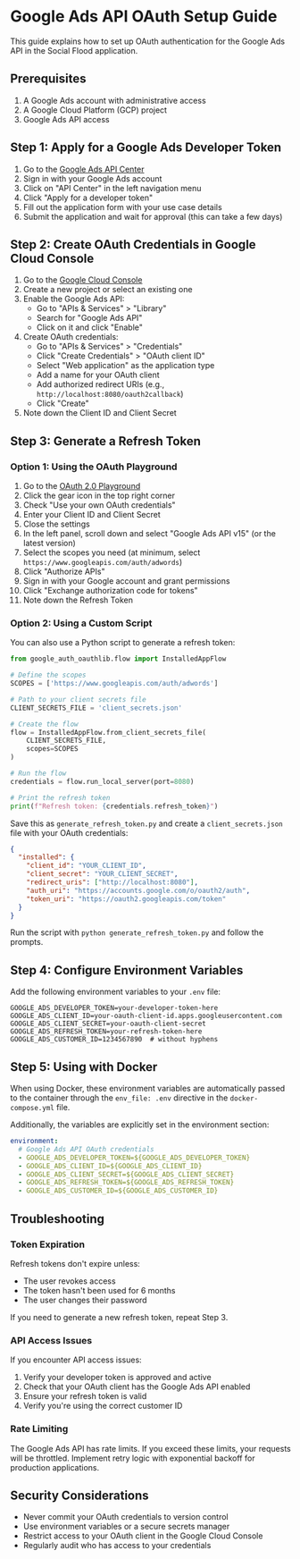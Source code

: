 # Google Ads API OAuth Setup Guide

This guide explains how to set up OAuth authentication for the Google Ads API in the Social Flood application.

## Prerequisites

1. A Google Ads account with administrative access
2. A Google Cloud Platform (GCP) project
3. Google Ads API access

## Step 1: Apply for a Google Ads Developer Token

1. Go to the [Google Ads API Center](https://ads.google.com/home/tools/manager-accounts/)
2. Sign in with your Google Ads account
3. Click on "API Center" in the left navigation menu
4. Click "Apply for a developer token"
5. Fill out the application form with your use case details
6. Submit the application and wait for approval (this can take a few days)

## Step 2: Create OAuth Credentials in Google Cloud Console

1. Go to the [Google Cloud Console](https://console.cloud.google.com/)
2. Create a new project or select an existing one
3. Enable the Google Ads API:
   - Go to "APIs & Services" > "Library"
   - Search for "Google Ads API"
   - Click on it and click "Enable"
4. Create OAuth credentials:
   - Go to "APIs & Services" > "Credentials"
   - Click "Create Credentials" > "OAuth client ID"
   - Select "Web application" as the application type
   - Add a name for your OAuth client
   - Add authorized redirect URIs (e.g., `http://localhost:8080/oauth2callback`)
   - Click "Create"
5. Note down the Client ID and Client Secret

## Step 3: Generate a Refresh Token

### Option 1: Using the OAuth Playground

1. Go to the [OAuth 2.0 Playground](https://developers.google.com/oauthplayground/)
2. Click the gear icon in the top right corner
3. Check "Use your own OAuth credentials"
4. Enter your Client ID and Client Secret
5. Close the settings
6. In the left panel, scroll down and select "Google Ads API v15" (or the latest version)
7. Select the scopes you need (at minimum, select `https://www.googleapis.com/auth/adwords`)
8. Click "Authorize APIs"
9. Sign in with your Google account and grant permissions
10. Click "Exchange authorization code for tokens"
11. Note down the Refresh Token

### Option 2: Using a Custom Script

You can also use a Python script to generate a refresh token:

```python
from google_auth_oauthlib.flow import InstalledAppFlow

# Define the scopes
SCOPES = ['https://www.googleapis.com/auth/adwords']

# Path to your client secrets file
CLIENT_SECRETS_FILE = 'client_secrets.json'

# Create the flow
flow = InstalledAppFlow.from_client_secrets_file(
    CLIENT_SECRETS_FILE, 
    scopes=SCOPES
)

# Run the flow
credentials = flow.run_local_server(port=8080)

# Print the refresh token
print(f"Refresh token: {credentials.refresh_token}")
```

Save this as `generate_refresh_token.py` and create a `client_secrets.json` file with your OAuth credentials:

```json
{
  "installed": {
    "client_id": "YOUR_CLIENT_ID",
    "client_secret": "YOUR_CLIENT_SECRET",
    "redirect_uris": ["http://localhost:8080"],
    "auth_uri": "https://accounts.google.com/o/oauth2/auth",
    "token_uri": "https://oauth2.googleapis.com/token"
  }
}
```

Run the script with `python generate_refresh_token.py` and follow the prompts.

## Step 4: Configure Environment Variables

Add the following environment variables to your `.env` file:

```
GOOGLE_ADS_DEVELOPER_TOKEN=your-developer-token-here
GOOGLE_ADS_CLIENT_ID=your-oauth-client-id.apps.googleusercontent.com
GOOGLE_ADS_CLIENT_SECRET=your-oauth-client-secret
GOOGLE_ADS_REFRESH_TOKEN=your-refresh-token-here
GOOGLE_ADS_CUSTOMER_ID=1234567890  # without hyphens
```

## Step 5: Using with Docker

When using Docker, these environment variables are automatically passed to the container through the `env_file: .env` directive in the `docker-compose.yml` file.

Additionally, the variables are explicitly set in the environment section:

```yaml
environment:
  # Google Ads API OAuth credentials
  - GOOGLE_ADS_DEVELOPER_TOKEN=${GOOGLE_ADS_DEVELOPER_TOKEN}
  - GOOGLE_ADS_CLIENT_ID=${GOOGLE_ADS_CLIENT_ID}
  - GOOGLE_ADS_CLIENT_SECRET=${GOOGLE_ADS_CLIENT_SECRET}
  - GOOGLE_ADS_REFRESH_TOKEN=${GOOGLE_ADS_REFRESH_TOKEN}
  - GOOGLE_ADS_CUSTOMER_ID=${GOOGLE_ADS_CUSTOMER_ID}
```

## Troubleshooting

### Token Expiration

Refresh tokens don't expire unless:
- The user revokes access
- The token hasn't been used for 6 months
- The user changes their password

If you need to generate a new refresh token, repeat Step 3.

### API Access Issues

If you encounter API access issues:
1. Verify your developer token is approved and active
2. Check that your OAuth client has the Google Ads API enabled
3. Ensure your refresh token is valid
4. Verify you're using the correct customer ID

### Rate Limiting

The Google Ads API has rate limits. If you exceed these limits, your requests will be throttled. Implement retry logic with exponential backoff for production applications.

## Security Considerations

- Never commit your OAuth credentials to version control
- Use environment variables or a secure secrets manager
- Restrict access to your OAuth client in the Google Cloud Console
- Regularly audit who has access to your credentials

